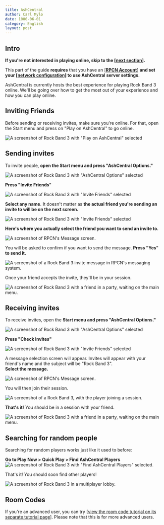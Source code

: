 ```yaml
---
title: AshCentral
author: Carl Mylo
date: 1000-06-01
category: English
layout: post
---
```


## Intro

**If you're not interested in playing online, skip to the [[next section]](https://carlmylo.github.io/rb3-pc/english/1000-07-01-passthroughdevices.html).**

This part of the guide **requires** that you have an [[**RPCN Account**]](https://carlmylo.github.io/rb3-pc/english/1000-03-02-rpcn.html) **and set your [[network configuration]](https://carlmylo.github.io/rb3-pc/english_configuration/1000-05-01-customconfiguration.html#network) to use AshCentral server settings.**

AshCentral is currently hosts the best experience for playing Rock Band 3 online. We'll be going over how to get the most out of your experience and how you can play online.

## Inviting Friends

Before sending or receiving invites, make sure you're online. For that, open the Start menu and press on "Play on AshCentral" to go online.

![A screenshot of Rock Band 3 with "Play on AshCentral" selected](https://raw.githubusercontent.com/carlmylo/rb3-pc/TheGreatSplit/assets/images/ash/ashcentral.png "Play on AshCentral")

## Sending invites

To invite people, **open the Start menu and press "AshCentral Options."**

![A screenshot of Rock Band 3 with "AshCentral Options" selected](https://raw.githubusercontent.com/carlmylo/rb3-pc/TheGreatSplit/assets/images/ash/ashoptions.png "AshCentral Options")

**Press "Invite Friends"**

![A screenshot of Rock Band 3 with "Invite Friends" selected](https://raw.githubusercontent.com/carlmylo/rb3-pc/TheGreatSplit/assets/images/ash/invite.png "Invite Friends")

**Select any name.** It doesn't matter as **the actual friend you're sending an invite to will be on the next screen.**

![A screenshot of Rock Band 3 with "Invite Friends" selected](https://raw.githubusercontent.com/carlmylo/rb3-pc/TheGreatSplit/assets/images/ash/invfriends.png "Invite Friends")

**Here's where you actually select the friend you want to send an invite to.**

![A screenshot of RPCN's Message screen.](https://raw.githubusercontent.com/carlmylo/rb3-pc/TheGreatSplit/assets/images/ash/invrpcnlist.png "Select Message To Send")

You will be asked to confirm if you want to send the message. **Press "Yes" to send it.**

![A screenshot of a Rock Band 3 invite message in RPCN's messaging system.](https://raw.githubusercontent.com/carlmylo/rb3-pc/TheGreatSplit/assets/images/ash/invitemsg.png "Send message to friend?")

Once your friend accepts the invite, they'll be in your session.

![A screenshot of Rock Band 3 with a friend in a party, waiting on the main menu.](https://raw.githubusercontent.com/carlmylo/rb3-pc/TheGreatSplit/assets/images/ash/rb3joined.png "Rock Band 3: Main Menu with two players")


## Receiving invites

To receive invites, open the **Start menu and press "AshCentral Options."**

![A screenshot of Rock Band 3 with "AshCentral Options" selected](https://raw.githubusercontent.com/carlmylo/rb3-pc/TheGreatSplit/assets/images/ash/ashoptions.png "AshCentral Options")

**Press "Check Invites"**

![A screenshot of Rock Band 3 with "Invite Friends" selected](https://raw.githubusercontent.com/carlmylo/rb3-pc/TheGreatSplit/assets/images/ash/invcheck.png "Check Invites")

A message selection screen will appear. Invites will appear with your friend's name and the subject will be "Rock Band 3".  
**Select the message.**

![A screenshot of RPCN's Message screen.](https://raw.githubusercontent.com/carlmylo/rb3-pc/TheGreatSplit/assets/images/ash/invmsg.png "Select Message")

You will then join their session.

![A screenshot of a Rock Band 3, with the player joining a session.](https://raw.githubusercontent.com/carlmylo/rb3-pc/TheGreatSplit/assets/images/ash/invjoin.png "Rock Band 3: Joining Session")

**That's it!** You should be in a session with your friend.

![A screenshot of Rock Band 3 with a friend in a party, waiting on the main menu.](https://raw.githubusercontent.com/carlmylo/rb3-pc/TheGreatSplit/assets/images/ash/rb3joined.png "Rock Band 3: Main Menu with two players")

## Searching for random people

Searching for random players works just like it used to before:

**Go to Play Now > Quick Play > Find AshCentral Players**
![A screenshot of Rock Band 3 with "Find AshCentral Players" selected.](https://raw.githubusercontent.com/carlmylo/rb3-pc/TheGreatSplit/assets/images/ash/findashcentralplayers.png "Find AshCentral Players")

That's it! You should soon find other players!

![A screenshot of Rock Band 3 in a multiplayer lobby.](https://raw.githubusercontent.com/carlmylo/rb3-pc/TheGreatSplit/assets/images/ash/hostlobby.png "Finding AshCentral Players")

## Room Codes

If you're an advanced user, you can try [[view the room code tutorial on its separate tutorial page]](ashcentral_room_codes.md). Please note that this is for more advanced users.
